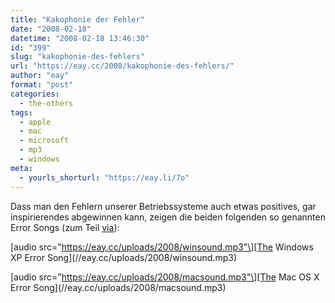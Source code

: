 ```yaml
---
title: "Kakophonie der Fehler"
date: "2008-02-18"
datetime: "2008-02-18 13:46:30"
id: "399"
slug: "kakophonie-des-fehlers"
url: "https://eay.cc/2008/kakophonie-des-fehlers/"
author: "eay"
format: "post"
categories:
  - the-others
tags:
  - apple
  - mac
  - microsoft
  - mp3
  - windows
meta:
  - yourls_shorturl: "https://eay.li/7o"
---
```


Dass man den Fehlern unserer Betriebssysteme auch etwas positives, gar inspirierendes abgewinnen kann, zeigen die beiden folgenden so genannten Error Songs (zum Teil [via](http://www.fscklog.com/2008/02/die-kakophonie.html)):

\[audio src="https://eay.cc/uploads/2008/winsound.mp3"\][The Windows XP Error Song](//eay.cc/uploads/2008/winsound.mp3)

\[audio src="https://eay.cc/uploads/2008/macsound.mp3"\][The Mac OS X Error Song](//eay.cc/uploads/2008/macsound.mp3)
